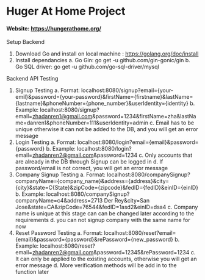 # Huger At Home Project

#### Website: https://hungerathome.org/

Setup Backend
1. Download Go and install on local machine : https://golang.org/doc/install
2. Install dependancies
	a. Go Gin: go get -u github.com/gin-gonic/gin
	b. Go SQL driver: go get -u github.com/go-sql-driver/mysql

Backend API Testing
1. Signup Testing
	a. Format: localhost:8080/signup?email={your-emil}&password={your-password}&firstName={firstname}&lastName={lastname}&phoneNumber={phone_number}&userIdentity={identity}
	b. Example: localhost:8080/signup?email=zhadanren1@gmail.com&password=1234&firstName=zha&lastName=danren1&phoneNumber=111&userIdentity=admin
	c. Email has to be unique otherwise it can not be added to the DB, and you will get an error message
2. Login Testing
	a. Format: localhost:8080/login?email={email}&password={password}
	b. Example: localhost:8080/login?email=zhadanren2@gmail.com&password=1234
	c. Only accounts that are already in the DB through Signup can be logged in
	d. If password/email is not correct, you will get an error message
3. Company Signup Testing
	a. Format: localhost:8080/companySignup?companyName={company_name}&address={address}&city={city}&state=C{State}&zipCode={zipcode}&fedID={fedID}&einID={einID}
	b. Example: localhost:8080/companySignup?companyName=c4&address=2713 Der Rey&city=San Jose&state=CA&zipCode=76544&fedID=1asd2&einID=dsa4
	c. Company name is unique at this stage can can be changed later according to the requirements
	d. you can not signup company with the same name for now 
4. Reset Password Testing
	a. Format: localhost:8080/reset?email={email}&password={password}&rePassword={new_password}
	b. Example: localhost:8080/reset?email=zhadanren2@gmail.com&password=12345&rePassword=1234
	c. It can only be applied to the existing accounts, otherwise you will get an error message
	d. More verification methods will be add in to the function later